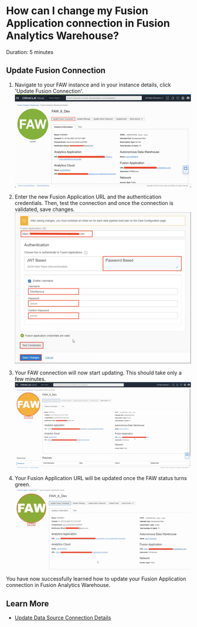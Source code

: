 # How can I change my Fusion Application connection in Fusion Analytics Warehouse?

Duration: 5 minutes

## Update Fusion Connection

1. Navigate to your FAW instance and in your instance details, click 'Update Fusion Connection'.
![Click Update Fusion Connection](images/update-fusion-connection.png)

2. Enter the new Fusion Application URL and the authentication credentials. Then, test the connection and once the connection is validated, save changes.
![Enter new FA credentials](images/new-url-connection.png)

3. Your FAW connection will now start updating. This should take only a few minutes.
![FAW updating](images/updating.png)

4. Your Fusion Application URL will be updated once the FAW status turns green.
![FAW updated](images/updated.png)

You have now successfully learned how to update your Fusion Application connection in Fusion Analytics Warehouse.

## Learn More
* [Update Data Source Connection Details](https://docs.oracle.com/en/cloud/saas/analytics/21r3/fawag/update-data-source-connection-details.html)
